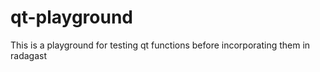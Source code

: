 # qt-playground

This is a playground for testing qt functions before incorporating them in radagast
